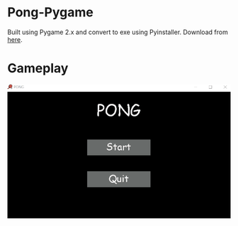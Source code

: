 # Pong-Pygame
Built using Pygame 2.x and convert to exe using Pyinstaller. Download from [here](https://github.com/kushagra219/Pong-Pygame/blob/main/dist/pong.exe?raw=true).

# Gameplay
<img src="assets/Demo.gif">

